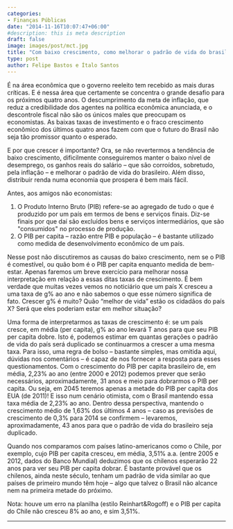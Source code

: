```yaml
---
categories:
- Finanças Públicas
date: "2014-11-16T10:07:47+06:00"
#description: this is meta description
draft: false
image: images/post/mct.jpg
title: "Com baixo crescimento, como melhorar o padrão de vida do brasileiro?"
type: post
author: Felipe Bastos e Ítalo Santos
---
```


É na área econômica que o governo reeleito tem recebido as mais duras críticas. E é nessa área que certamente se concentra o grande desafio para os próximos quatro anos. O descumprimento da meta de inflação, que reduz a credibilidade dos agentes na política econômica anunciada, e o descontrole fiscal não são os únicos males que preocupam os economistas. As baixas taxas de investimento e o fraco crescimento econômico dos últimos quatro anos fazem com que o futuro do Brasil não seja tão promissor quanto o esperado.

E por que crescer é importante? Ora, se não revertermos a tendência de baixo crescimento, dificilmente conseguiremos manter o baixo nível de desemprego, os ganhos reais do salário – que são corroídos, sobretudo, pela inflação – e melhorar o padrão de vida do brasileiro. Além disso, distribuir renda numa economia que prospera é bem mais fácil.

Antes, aos amigos não economistas:

1. O Produto Interno Bruto (PIB) refere-se ao agregado de tudo o que é produzido por um país em termos de bens e serviços finais. Diz-se finais por que daí são excluídos bens e serviços intermediários, que são "consumidos" no processo de produção.
2. O PIB per capita – razão entre PIB e população – é bastante utilizado como medida de desenvolvimento econômico de um país.

Nesse post não discutiremos as causas do baixo crescimento, nem se o PIB é comestível, ou quão bom é o PIB per capita enquanto medida de bem-estar. Apenas faremos um breve exercício para melhorar nossa interpretação em relação a essas ditas taxas de crescimento. É bem verdade que muitas vezes vemos no noticiário que um país X cresceu a uma taxa de g% ao ano e não sabemos o que esse número significa de fato. Crescer g% é muito? Quão “melhor de vida” estão os cidadãos do país X? Será que eles poderiam estar em melhor situação?

Uma forma de interpretarmos as taxas de crescimento é: se um país cresce, em média (per capita), g% ao ano levará T anos para que seu PIB per capita dobre. Isto é, podemos estimar em quantas gerações o padrão de vida do país será duplicado se continuarmos a crescer a uma mesma taxa. Para isso, uma regra de bolso – bastante simples, mas omitida aqui, dúvidas nos comentários – é capaz de nos fornecer a resposta para esses questionamentos. Com o crescimento do PIB per capita brasileiro de, em média, 2,23% ao ano (entre 2000 e 2012) podemos prever que serão necessários, aproximadamente, 31 anos e meio para dobrarmos o PIB per capita. Ou seja, em 2045 teremos apenas a metade do PIB per capita dos EUA (de 2011)! E isso num cenário otimista, com o Brasil mantendo essa taxa média de 2,23% ao ano. Dentro dessa perspectiva, mantendo o crescimento médio de 1,63% dos últimos 4 anos – caso as previsões de crescimento de 0,3% para 2014 se confirmem – levaremos, aproximadamente, 43 anos para que o padrão de vida do brasileiro seja duplicado.  

Quando nos comparamos com países latino-americanos como o Chile, por exemplo, cujo PIB per capita cresceu, em média, 3,51% a.a. (entre 2005 e 2012, dados do Banco Mundial) deduzimos que os chilenos esperarão 22 anos para ver seu PIB per capita dobrar. É bastante provável que os chilenos, ainda neste século, tenham um padrão de vida similar ao que países de primeiro mundo têm hoje – algo que talvez o Brasil não alcance nem na primeira metade do próximo.

Nota: houve um erro na planilha (estilo Reinhart&Rogoff) e o PIB per capita do Chile não cresceu 8% ao ano, e sim 3,51%.

---
